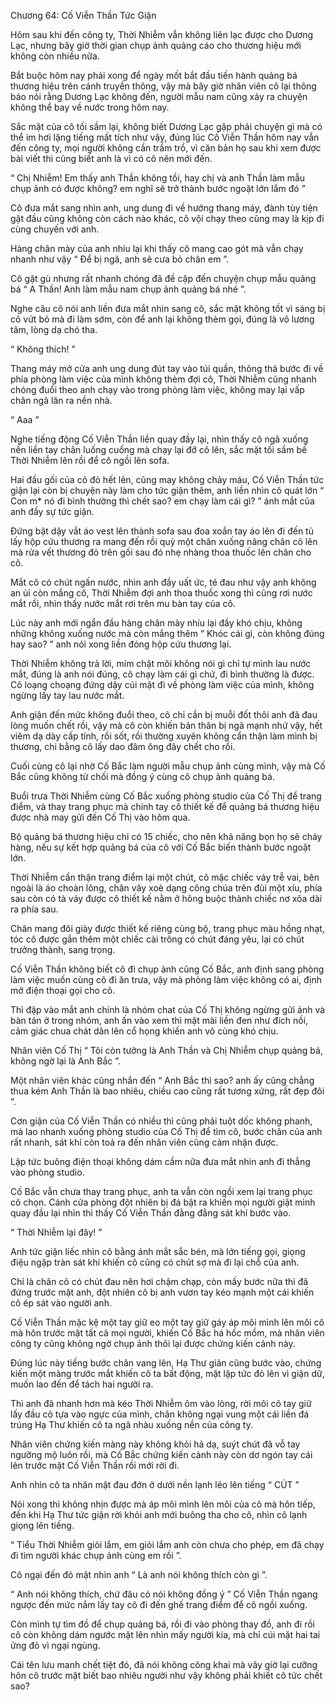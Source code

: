 




Chương 64: Cố Viễn Thần Tức Giận


Hôm sau khi đến công ty, Thời Nhiễm vẫn không liên lạc được cho Dương Lạc, nhưng bây giờ thời gian chụp ảnh quảng cáo cho thương hiệu mới không còn nhiều nữa.

Bắt buộc hôm nay phải xong để ngày mốt bắt đầu tiến hành quảng bá thương hiệu trên cánh truyền thông, vậy mà bây giờ nhân viên cô lại thông báo nói rằng Dương Lạc không đến, người mẫu nam cũng xảy ra chuyện không thể bay về nước trong hôm nay.

Sắc mặt của cô tối sầm lại, không biết Dương Lạc gặp phải chuyện gì mà có thể im hơi lặng tiếng mất tích như vậy, đúng lúc Cố Viễn Thần hôm nay vẫn đến công ty, mọi người không cần trầm trồ, vì căn bản họ sau khi xem được bài viết thì cũng biết anh là vì có cô nên mới đến.

“ Chị Nhiễm! Em thấy anh Thần không tồi, hay chị và anh Thần làm mẫu chụp ảnh có được không? em nghĩ sẽ trở thành bước ngoặt lớn lắm đó ”

Cô đưa mắt sang nhìn anh, ung dung đi về hướng thang máy, đành tùy tiện gật đầu cũng không còn cách nào khác, cô vội chạy theo cũng may là kịp đi cùng chuyến với anh.

Hàng chân mày của anh nhíu lại khi thấy cô mang cao gót mà vẫn chạy nhanh như vậy “ Để bị ngã, anh sẽ cưa bỏ chân em ”.

Cô gật gù nhưng rất nhanh chóng đã đề cập đến chuyện chụp mẫu quảng bá “ A Thần! Anh làm mẫu nam chụp ảnh quảng bá nhé ”.

Nghe câu cô nói anh liền đưa mắt nhìn sang cô, sắc mặt không tốt vì sáng bị cô vứt bỏ mà đi làm sớm, còn để anh lại không thèm gọi, đúng là vô lương tâm, lòng dạ chó tha.

“ Không thích! ”



Thang máy mở cửa anh ung dung đút tay vào túi quần, thông thả bước đi về phía phòng làm việc của mình không thèm đợi cô, Thời Nhiễm cũng nhanh chóng đuổi theo anh chạy vào trong phòng làm việc, không may lại vấp chân ngã lăn ra nền nhà.

“ Aaa ”

Nghe tiếng động Cố Viễn Thần liền quay đầy lại, nhìn thấy cô ngã xuống nền liền tay chân luống cuống mà chạy lại đỡ cô lên, sắc mặt tối sầm bế Thời Nhiễm lên rồi để cô ngồi lên sofa.

Hai đầu gối của cô đỏ hết lên, cũng may không chảy máu, Cố Viễn Thần tức giận lại còn bị chuyện này làm cho tức giận thêm, anh liền nhìn cô quát lớn “ Con m* nó đi bình thường thì chết sao? em chạy làm cái gì? ” ánh mắt của anh đầy sự tức giận.

Đứng bật dậy vắt áo vest lên thành sofa sau đoa xoắn tay áo lên đi đến tủ lấy hộp cứu thương ra mang đến rồi quỳ một chân xuống nâng chân cô lên mà rửa vết thương đỏ trên gối sau đó nhẹ nhàng thoa thuốc lên chân cho cô.

Mắt cô có chút ngấn nước, nhìn anh đầy uất ức, té đau như vậy anh không an ủi còn mắng cô, Thời Nhiễm đợi anh thoa thuốc xong thì cũng rơi nước mắt rồi, nhìn thấy nước mắt rơi trên mu bàn tay của cô.

Lúc này anh mới ngẩn đầu hàng chân mày nhíu lại đầy khó chịu, không những không xuống nước mà còn mắng thêm “ Khóc cái gì, còn không đúng hay sao? ” anh nói xong liền đóng hộp cứu thương lại.

Thời Nhiễm không trả lời, mím chặt môi không nói gì chỉ tự mình lau nước mắt, đúng là anh nói đúng, cô chạy làm cái gì chứ, đi bình thường là được. Cô loạng choạng đứng dậy cúi mặt đi về phòng làm việc của mình, không ngừng lấy tay lau nước mắt.

Anh giận đến mức không đuổi theo, cô chỉ cần bị muỗi đốt thôi anh đã đau lòng muốn chết rồi, vậy mà cô còn khiến bản thân bị ngã mạnh nhứ vậy, hết viêm dạ dày cấp tính, rồi sốt, rồi thường xuyên không cẩn thận làm mình bị thương, chi bằng cô lấy dao đâm ông đây chết cho rồi.

Cuối cùng cô lại nhờ Cố Bắc làm người mẫu chụp ảnh cùng mình, vậy mà Cố Bắc cũng không từ chối mà đồng ý cùng cô chụp ảnh quảng bá.

Buổi trưa Thời Nhiễm cùng Cố Bắc xuống phòng studio của Cố Thị để trang điểm, và thay trang phục mà chính tay cô thiết kế để quảng bá thương hiệu được nhà may gửi đến Cố Thị vào hôm qua.

Bộ quảng bá thương hiệu chỉ có 15 chiếc, cho nên khả năng bọn họ sẽ cháy hàng, nếu sự kết hợp quảng bá của cô với Cố Bắc biến thành bước ngoặt lớn.

Thời Nhiễm cẩn thận trang điểm lại một chút, cô mặc chiếc váy trễ vai, bên ngoài là áo choàn lông, chân vây xoè dạng công chúa trên đùi một xíu, phía sau còn có tà váy được cô thiết kế nằm ở hông buộc thành chiếc nơ xõa dài ra phía sau.



Chân mang đôi giày được thiết kế riêng cùng bộ, trang phục màu hồng nhạt, tóc cô được gắn thêm một chiếc cài trông có chút đáng yêu, lại có chút trưởng thành, sang trọng.

Cố Viễn Thần không biết cô đi chụp ảnh cũng Cố Bắc, anh định sang phòng làm việc muốn cùng cô đi ăn trưa, vậy mà phòng làm việc không có ai, định mở điện thoại gọi cho cô.

Thì đập vào mắt anh chính là nhóm chat của Cố Thị không ngừng gửi ảnh và bàn tán ở trong nhóm, anh ấn vào xem thì mặt mài liền đen như đích nồi, cảm giác chua chát dân lên cổ họng khiến anh vô cùng khó chịu.

Nhân viên Cố Thị “ Tôi còn tưởng là Anh Thần và Chị Nhiễm chụp quảng bá, không ngờ lại là Anh Bắc ”.

Một nhân viên khác cũng nhắn đến “ Anh Bắc thì sao? anh ấy cũng chẳng thua kém Anh Thần là bao nhiêu, chiều cao cũng rất tương xứng, rất đẹp đôi ”.

Cơn giận của Cố Viễn Thần có nhiều thì cũng phải tuột dốc không phanh, mà lao nhanh xuống phòng studio của Cố Thị để tìm cô, bước chân của anh rất nhanh, sát khí còn toả ra đến nhân viên cũng cảm nhận được.

Lập tức buông điện thoại không dám cầm nữa đưa mắt nhìn anh đi thẳng vào phòng studio.

Cố Bắc vẫn chưa thay trang phục, anh ta vẫn còn ngồi xem lại trang phục cô chọn. Cánh cửa phòng đột nhiên bị đá bật ra khiến mọi người giật mình quay đầu lại nhìn thì thấy Cố Viễn Thần đằng đằng sát khí bước vào.

“ Thời Nhiễm lại đây! ”

Anh tức giận liếc nhìn cô bằng ánh mắt sắc bén, mà lớn tiếng gọi, giọng điệu ngập tràn sát khí khiến cô cũng có chút sợ mà đi lại chỗ của anh.

Chỉ là chân cô có chút đau nên hơi chậm chạp, còn mấy bước nữa thì đã đứng trước mặt anh, đột nhiên cô bị anh vươn tay kéo mạnh một cái khiến cô ép sát vào người anh.

Cố Viễn Thần mặc kệ một tay giữ eo một tay giữ gáy áp môi mình lên môi cô mà hôn trước mặt tất cả mọi người, khiến Cố Bắc há hốc mồm, mà nhân viên công ty cũng không ngờ chụp ảnh thôi lại được chứng kiến cảnh này.

Đúng lúc này tiếng bước chân vang lên, Hạ Thư giãn cũng bước vào, chứng kiến một màng trước mắt khiến cô ta bất động, mặt lập tức đỏ lên vì giận dữ, muốn lao đến để tách hai người ra.



Thì anh đã nhanh hơn mà kéo Thời Nhiễm ôm vào lòng, rời môi cô tay giữ lấy đầu cô tựa vào ngực của mình, chân không ngại vung một cái liền đá trúng Hạ Thư khiến cô ta ngã nhàu xuống nền của công ty.

Nhân viên chứng kiến màng này không khỏi hả dạ, suýt chút đã vỗ tay ngưỡng mộ luôn rồi, mà Cố Bắc chứng kiến cảnh này còn dơ ngón tay cái lên trước mặt Cố Viễn Thần rồi mới rời đi.

Anh nhìn cô ta nhăn mặt đau đớn ở dưới nền lạnh lẽo lên tiếng “ CÚT ”

Nói xong thì không nhịn được mà áp môi mình lên môi của cô mà hôn tiếp, đến khi Hạ Thư tức giận rời khỏi anh mới buông tha cho cô, nhìn cô lạnh giọng lên tiếng.

“ Tiểu Thời Nhiễm giỏi lắm, em giỏi lắm anh còn chưa cho phép, em đã chạy đi tìm người khác chụp ảnh cùng em rồi ”.

Cô ngại đến đỏ mặt nhìn anh “ Là anh nói không thích còn gì ”.

“ Anh nói không thích, chứ đâu có nói không đồng ý ” Cố Viễn Thần ngang ngược đến mức nắm lấy tay cô đi đến ghế trang điểm để cô ngồi xuống.

Còn mình tự tìm đồ để chụp quảng bá, rồi đi vào phòng thay đồ, anh đi rồi cô còn không dám ngước mặt lên nhìn mấy người kia, mà chỉ cúi mặt hai tai ửng đỏ vì ngại ngùng.

Cái tên lưu manh chết tiệt đó, đã nói không công khai mà vây giờ lại cưỡng hôn cô trước mặt biết bao nhiêu người như vậy không phải khiết cô tức chết sao?




